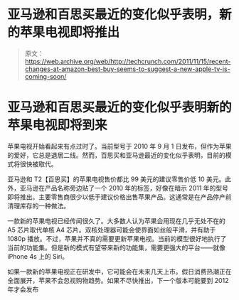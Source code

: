 # 亚马逊和百思买最近的变化似乎表明，新的苹果电视即将推出

> 原文：<https://web.archive.org/web/http://techcrunch.com/2011/11/15/recent-changes-at-amazon-best-buy-seems-to-suggest-a-new-apple-tv-is-coming-soon/>

# 亚马逊和百思买最近的变化似乎表明新的苹果电视即将到来

苹果电视开始看起来有点过时了。当前型号于 2010 年 9 月 1 日发布，但作为苹果的爱好，它总是退居二线。然而，百思买和亚马逊最近的变化似乎表明，目前的模式将很快被取代。

亚马逊和 T2【百思买】的苹果电视售价都比 99 美元的建议零售价低 10 美元。此外，亚马逊在产品名称旁边贴了一个 2010 年的标签，好像在暗示 2011 年的型号即将推出。主要零售商很少以低于建议价格出售苹果产品。这通常是在产品停产前清理库存的一种做法。

一款新的苹果电视已经传闻很久了。大多数人认为苹果会用现在几乎无处不在的 A5 芯片取代单核 A4 芯片。双核处理器可能会使界面如丝般平滑，并有助于 1080p 播放。不过，苹果并不真的需要更新苹果电视。当前的模型很好地执行了当前的功能集。但是新的模式有望带来新的功能集，需要更强大的平台——就像 iPhone 4s 上的 Siri。

如果一款新的苹果电视正在研发中，它可能会在未来几天上市。假日消费热潮正在全面展开，苹果不会忽视购物趋势。如果不尽快推出，下一个版本可能要到 2012 年才会发布